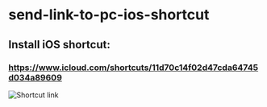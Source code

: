 # send-link-to-pc-ios-shortcut

## Install iOS shortcut:
### https://www.icloud.com/shortcuts/11d70c14f02d47cda64745d034a89609

![Shortcut link](https://raw.githubusercontent.com/vmullassery/send-link-to-pc-ios-shortcut/main/shortcutlink.png)
